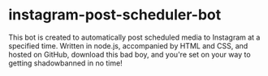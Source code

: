 # instagram-post-scheduler-bot
This bot is created to automatically post scheduled media to Instagram at a specified time. Written in node.js, accompanied by HTML and CSS, and hosted on GitHub, download this bad boy, and you're set on your way to getting shadowbanned in no time!
